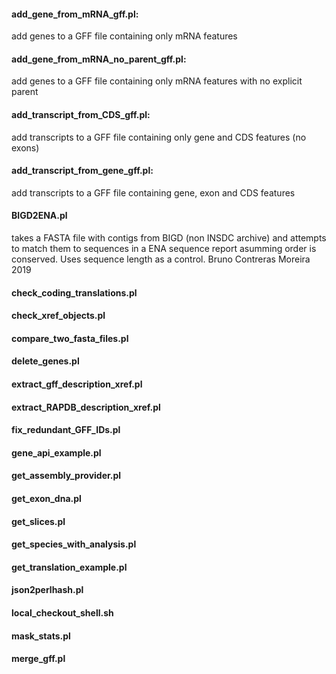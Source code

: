 #### add_gene_from_mRNA_gff.pl:
add genes to a GFF file containing only mRNA features

#### add_gene_from_mRNA_no_parent_gff.pl:
add genes to a GFF file containing only mRNA features with no explicit parent

#### add_transcript_from_CDS_gff.pl:
add transcripts to a GFF file containing only gene and CDS features (no exons)

#### add_transcript_from_gene_gff.pl:
add transcripts to a GFF file containing gene, exon and CDS features

#### BIGD2ENA.pl
takes a FASTA file with contigs from BIGD (non INSDC archive) and attempts to match them
 to sequences in a ENA sequence report asumming order is conserved. Uses sequence length as a control.
 Bruno Contreras Moreira 2019


#### check_coding_translations.pl

#### check_xref_objects.pl

#### compare_two_fasta_files.pl

#### delete_genes.pl

#### extract_gff_description_xref.pl

#### extract_RAPDB_description_xref.pl

#### fix_redundant_GFF_IDs.pl

#### gene_api_example.pl

#### get_assembly_provider.pl

#### get_exon_dna.pl

#### get_slices.pl

#### get_species_with_analysis.pl

#### get_translation_example.pl

#### json2perlhash.pl

#### local_checkout_shell.sh

#### mask_stats.pl

#### merge_gff.pl


